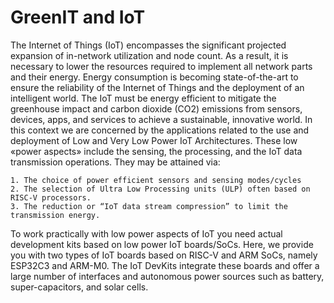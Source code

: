 # GreenIT and IoT
The Internet of Things (IoT) encompasses the significant projected expansion of in-network utilization and node count. As a result, it is necessary to lower the resources required to implement all network parts and their energy. Energy consumption is becoming state-of-the-art to ensure the reliability of the Internet of Things and the deployment of an intelligent world. The IoT must be energy efficient to mitigate the greenhouse impact and carbon dioxide (CO2) emissions from sensors, devices, apps, and services to achieve a sustainable, innovative world.
In this context we are concerned by the applications related to the use and deployment of Low and Very Low Power IoT Architectures.
These low «power aspects» include the sensing, the processing, and the IoT data transmission operations. They may be attained via:

    1. The choice of power efficient sensors and sensing modes/cycles
    2. The selection of Ultra Low Processing units (ULP) often based on RISC-V processors.
    3. The reduction or “IoT data stream compression” to limit the transmission energy.

To work practically with low power aspects of IoT you need actual development kits based on low power IoT boards/SoCs.
Here, we provide you with two types of IoT boards based on RISC-V and ARM SoCs, namely ESP32C3 and ARM-M0.
The IoT DevKits integrate these boards and offer a large number of interfaces and autonomous power sources such as battery, super-capacitors, and solar cells.
